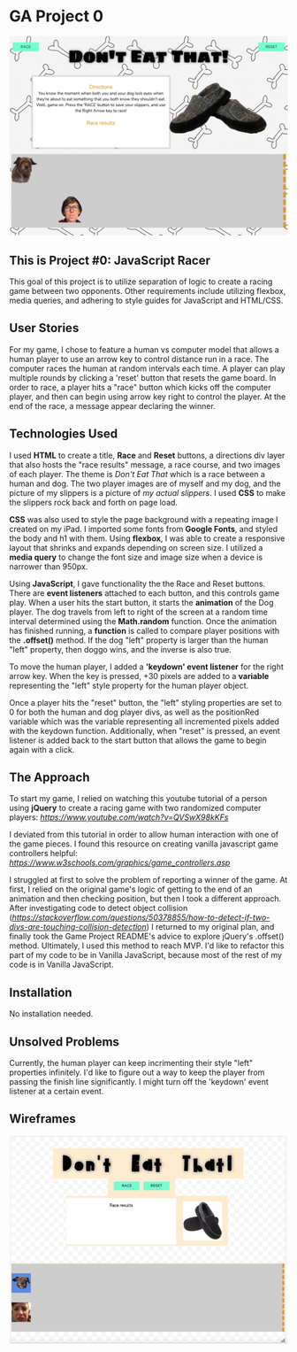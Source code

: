 # GA Project 0
![screenshot](./assets/screenshot-game.png)

## This is Project #0: JavaScript Racer
This goal of this project is to utilize separation of logic to create a racing game between two opponents. Other requirements include utilizing flexbox, media queries, and adhering to style guides for JavaScript and HTML/CSS.

## User Stories
For my game, I chose to feature a human vs computer model that allows a human player to use an arrow key to control distance run in a race. The computer races the human at random intervals each time. A player can play multiple rounds by clicking a 'reset' button that resets the game board. In order to race, a player hits a "race" button which kicks off the computer player, and then can begin using arrow key right to control the player. At the end of the race, a message appear declaring the winner.

## Technologies Used 
I used **HTML** to create a title, **Race** and **Reset** buttons, a directions div layer that also hosts the "race results" message, a race course, and two images of each player. The theme is *Don't Eat That* which is a race between a human and dog. The two player images are of myself and my dog, and the picture of my slippers is a picture of *my actual slippers*. I used **CSS** to make the slippers rock back and forth on page load.

**CSS** was also used to style the page background with a repeating image I created on my iPad. I imported some fonts from **Google Fonts**, and styled the body and h1 with them. Using **flexbox**, I was able to create a responsive layout that shrinks and expands depending on screen size. I utilized a **media query** to change the font size and image size when a device is narrower than 950px.

Using **JavaScript**, I gave functionality the the Race and Reset buttons. There are **event listeners** attached to each button, and this controls game play. When a user hits the start button, it starts the **animation** of the Dog player. The dog travels from left to right of the screen at a random time interval determined using the **Math.random** function. Once the animation has finished running, a **function** is called to compare player positions with the **.offset()** method. If the dog "left" property is larger than the human "left" property, then doggo wins, and the inverse is also true.

To move the human player, I added a **'keydown' event listener** for the right arrow key. When the key is pressed, +30 pixels are added to a **variable** representing the "left" style property for the human player object.

Once a player hits the "reset" button, the "left" styling properties are set to 0 for both the human and dog player divs, as well as the positionRed variable which was the variable representing all incremented pixels added with the keydown function. Additionally, when "reset" is pressed, an event listener is added back to the start button that allows the game to begin again with a click.


## The Approach
To start my game, I relied on watching this youtube tutorial of a person using **jQuery** to create a racing game with two randomized computer players: *https://www.youtube.com/watch?v=QVSwX98kKFs*

I deviated from this tutorial in order to allow human interaction with one of the game pieces. I found this resource on creating vanilla javascript game controllers helpful: *https://www.w3schools.com/graphics/game_controllers.asp*

I struggled at first to solve the problem of reporting a winner of the game. At first, I relied on the original game's logic of getting to the end of an animation and then checking position, but then I took a different approach. After investigating code to detect object collision (*https://stackoverflow.com/questions/50378855/how-to-detect-if-two-divs-are-touching-collision-detection*) I returned to my original plan, and finally took the Game Project README's advice to explore jQuery's .offset() method. Ultimately, I used this method to reach MVP. I'd like to refactor this part of my code to be in Vanilla JavaScript, because most of the rest of my code is in Vanilla JavaScript.


## Installation
No installation needed.

## Unsolved Problems
Currently, the human player can keep incrimenting their style "left" properties infinitely. I'd like to figure out a way to keep the player from passing the finish line significantly. I might turn off the 'keydown' event listener at a certain event.

## Wireframes
![wireframe](./assets/wireframe-gameplay.png)
